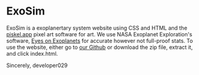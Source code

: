 # ExoSim
ExoSim is a exoplanertary system website using CSS and HTML and the <a href="https://www.piskelapp.com">piskel.app</a> pixel art software for art. We use NASA Exoplanet Exploration's software, <a href="https://exoplanets.nasa.gov/eyes-on-exoplanets/#/">Eyes on Exoplanets</a> for accurate however not full-proof stats. To use the website, either go to <a href="https://developer029.github.io/ExoSim">our Github</a> or download the zip file, extract it, and click index.html.

Sincerely, developer029
